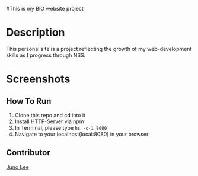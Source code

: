 #This is my BIO website project

# Description
This personal site is a project reflecting the growth of my web-development skills as I progress through NSS.

# Screenshots



## How To Run
1. Clone this repo and cd into it
1. Install HTTP-Server via npm
1. In Terminal, please type ``` hs -c-1 8080 ```
1. Navigate to your localhost(local:8080) in your browser

## Contributor
[Juno Lee](https://github.com/Junochop)